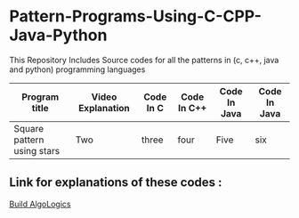 # Pattern-Programs-Using-C-CPP-Java-Python
This Repository Includes Source codes for all the patterns in (c, c++, java and python) programming languages

| Program title  | Video Explanation | Code In C | Code In C++ | Code In Java | Code In Java | 
| -------------- | ----------------- | --------- | ----------- | ------------ | ------------ |
| Square pattern using stars | Two  | three | four  | Five | six |



## Link for explanations of these codes : 
[Build AlgoLogics](https://www.youtube.com/BuildAlgoLogics)
